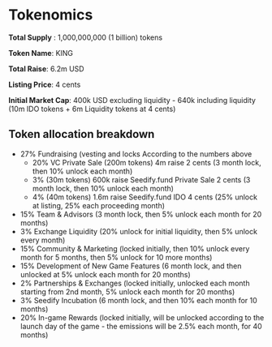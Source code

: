 # Tokenomics

**Total Supply** : 1,000,000,000 (1 billion) tokens

**Token Name**: KING

**Total Raise**: 6.2m USD

**Listing Price**: 4 cents

**Initial Market Cap**: 400k USD excluding liquidity - 640k including liquidity (10m IDO tokens + 6m Liquidity tokens at 4 cents)

## Token allocation breakdown

* 27% Fundraising  (vesting and locks According to the numbers above
  * 20% VC Private Sale (200m tokens) 4m raise 2 cents (3 month lock, then 10% unlock each month)
  * 3% (30m tokens) 600k raise Seedify.fund Private Sale 2 cents (3 month lock, then 10% unlock each month)
  * 4% (40m tokens) 1.6m raise Seedify.fund IDO 4 cents (25% unlock at listing, 25% each proceeding month)
* 15% Team & Advisors (3 month lock, then 5% unlock each month for 20 months)
* 3% Exchange Liquidity (20% unlock for initial liquidity, then 5% unlock every month)
* 15% Community & Marketing (locked initially, then 10% unlock every month for 5 months, then 5% unlock for 10 more months)
* 15% Development of New Game Features (6 month lock, and then unlocked at 5% unlock each month for 20 months)
* 2% Partnerships & Exchanges (locked initially, unlocked each month starting from 2nd month, 5% unlock each month for 20 months)
* 3% Seedify Incubation (6 month lock, and then 10% each month for 10 months)
* 20% In-game Rewards (locked initially, will be unlocked according to the launch day of the game - the emissions will be 2.5% each month, for 40 months)


